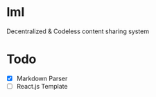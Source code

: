# ImI

Decentralized & Codeless content sharing system

# Todo

- [X] Markdown Parser
- [ ] React.js Template
